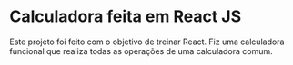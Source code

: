# Calculadora feita em React JS

Este projeto foi feito com o objetivo de treinar React. Fiz uma calculadora funcional que realiza todas as operações de uma calculadora comum.

